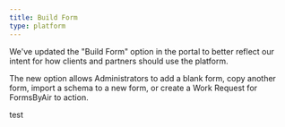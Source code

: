 ```yaml
---
title: Build Form
type: platform
---
```


We've updated the "Build Form" option in the portal to better reflect our intent for how clients and partners should use the platform.

The new option allows Administrators to add a blank form, copy another form, import a schema to a new form, or create a Work Request for FormsByAir to action.

test